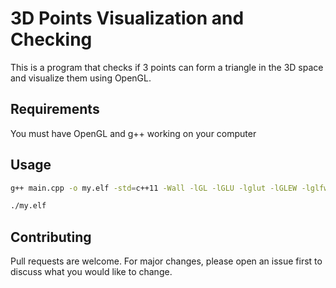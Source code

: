 # 3D Points Visualization and Checking

This is a program that checks if 3 points can form a triangle in the 3D space and visualize them using OpenGL.

## Requirements

You must have OpenGL and g++ working on your computer

## Usage

```bash
g++ main.cpp -o my.elf -std=c++11 -Wall -lGL -lGLU -lglut -lGLEW -lglfw -lX11 -lXxf86vm -lXrandr -lpthread -lXi -ldl -lXinerama -lXcursor
```

```bash
./my.elf
```

## Contributing

Pull requests are welcome. For major changes, please open an issue first
to discuss what you would like to change.
